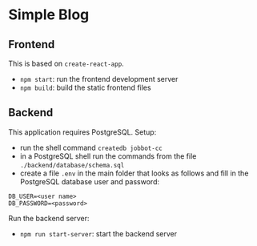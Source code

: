 # Simple Blog

## Frontend

This is based on `create-react-app`.

- `npm start`: run the frontend development server
- `npm build`: build the static frontend files

## Backend

This application requires PostgreSQL. Setup:

- run the shell command `createdb jobbot-cc`
- in a PostgreSQL shell run the commands from the file `./backend/database/schema.sql`
- create a file `.env` in the main folder that looks as follows and fill in the PostgreSQL database user and password:

```
DB_USER=<user name>
DB_PASSWORD=<password>
```

Run the backend server:

- `npm run start-server`: start the backend server
